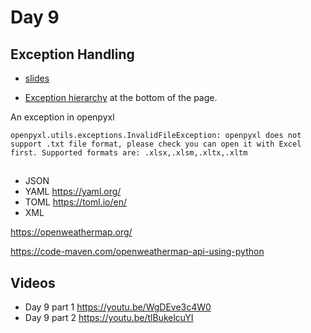 # Day 9


## Exception Handling

* [slides](https://code-maven.com/slides/python/exceptions)

* [Exception hierarchy](https://docs.python.org/3/library/exceptions.html) at the bottom of the page.

An exception in openpyxl

```
openpyxl.utils.exceptions.InvalidFileException: openpyxl does not support .txt file format, please check you can open it with Excel first. Supported formats are: .xlsx,.xlsm,.xltx,.xltm
```

##


* JSON
* YAML  https://yaml.org/
* TOML  https://toml.io/en/
* XML

https://openweathermap.org/

https://code-maven.com/openweathermap-api-using-python

## Videos

* Day 9 part 1 https://youtu.be/WgDEve3c4W0
* Day 9 part 2 https://youtu.be/tlBukelcuYI
